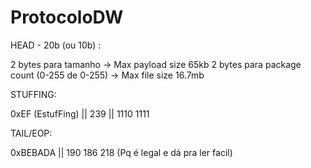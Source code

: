 # ProtocoloDW

HEAD -  20b (ou 10b) :

2 bytes para tamanho -> Max payload size 65kb
2 bytes para package count (0-255 de 0-255) -> Max file size 16.7mb 

STUFFING: 

0xEF (EstufFing) || 239 || 1110 1111

TAIL/EOP:

0xBEBADA || 190 186 218  (Pq é legal e dá pra ler facil)
